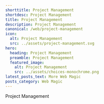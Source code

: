 ```yaml
---
shorttitle: Project Management
shortdesc: Project Management
title: Project Management
description: Project Management
canonical: /web/project-management
icon:
  alt: Project Management
  src: ../assets/project-management.svg
hero:
  heading: Project Management
  preamble: Project Management
  featured_image:
    alt: Project Management
    src: ../assets/choices-monochrome.png
latest_posts_text: More Web Magic
posts_category: Web Magic
---
```

Project Management